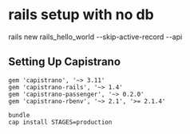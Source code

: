 # rails setup with no db
rails new rails_hello_world --skip-active-record --api

## Setting Up Capistrano
```
gem 'capistrano', '~> 3.11'
gem 'capistrano-rails', '~> 1.4'
gem 'capistrano-passenger', '~> 0.2.0'
gem 'capistrano-rbenv', '~> 2.1', '>= 2.1.4'
```
```
bundle
cap install STAGES=production
```


